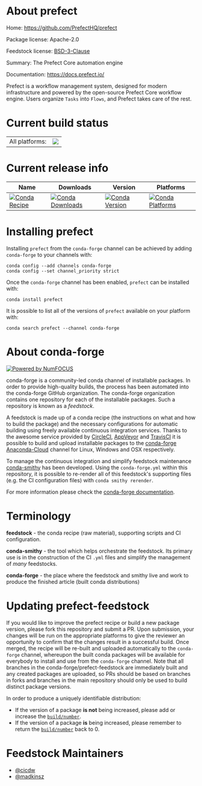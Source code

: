 About prefect
=============

Home: https://github.com/PrefectHQ/prefect

Package license: Apache-2.0

Feedstock license: [BSD-3-Clause](https://github.com/conda-forge/prefect-feedstock/blob/master/LICENSE.txt)

Summary: The Prefect Core automation engine 

Documentation: https://docs.prefect.io/

Prefect is a workflow management system, designed for modern infrastructure
and powered by the open-source Prefect Core workflow engine.
Users organize `Tasks` into `Flows`, and Prefect takes care of the rest.


Current build status
====================


<table><tr><td>All platforms:</td>
    <td>
      <a href="https://dev.azure.com/conda-forge/feedstock-builds/_build/latest?definitionId=6443&branchName=master">
        <img src="https://dev.azure.com/conda-forge/feedstock-builds/_apis/build/status/prefect-feedstock?branchName=master">
      </a>
    </td>
  </tr>
</table>

Current release info
====================

| Name | Downloads | Version | Platforms |
| --- | --- | --- | --- |
| [![Conda Recipe](https://img.shields.io/badge/recipe-prefect-green.svg)](https://anaconda.org/conda-forge/prefect) | [![Conda Downloads](https://img.shields.io/conda/dn/conda-forge/prefect.svg)](https://anaconda.org/conda-forge/prefect) | [![Conda Version](https://img.shields.io/conda/vn/conda-forge/prefect.svg)](https://anaconda.org/conda-forge/prefect) | [![Conda Platforms](https://img.shields.io/conda/pn/conda-forge/prefect.svg)](https://anaconda.org/conda-forge/prefect) |

Installing prefect
==================

Installing `prefect` from the `conda-forge` channel can be achieved by adding `conda-forge` to your channels with:

```
conda config --add channels conda-forge
conda config --set channel_priority strict
```

Once the `conda-forge` channel has been enabled, `prefect` can be installed with:

```
conda install prefect
```

It is possible to list all of the versions of `prefect` available on your platform with:

```
conda search prefect --channel conda-forge
```


About conda-forge
=================

[![Powered by
NumFOCUS](https://img.shields.io/badge/powered%20by-NumFOCUS-orange.svg?style=flat&colorA=E1523D&colorB=007D8A)](https://numfocus.org)

conda-forge is a community-led conda channel of installable packages.
In order to provide high-quality builds, the process has been automated into the
conda-forge GitHub organization. The conda-forge organization contains one repository
for each of the installable packages. Such a repository is known as a *feedstock*.

A feedstock is made up of a conda recipe (the instructions on what and how to build
the package) and the necessary configurations for automatic building using freely
available continuous integration services. Thanks to the awesome service provided by
[CircleCI](https://circleci.com/), [AppVeyor](https://www.appveyor.com/)
and [TravisCI](https://travis-ci.com/) it is possible to build and upload installable
packages to the [conda-forge](https://anaconda.org/conda-forge)
[Anaconda-Cloud](https://anaconda.org/) channel for Linux, Windows and OSX respectively.

To manage the continuous integration and simplify feedstock maintenance
[conda-smithy](https://github.com/conda-forge/conda-smithy) has been developed.
Using the ``conda-forge.yml`` within this repository, it is possible to re-render all of
this feedstock's supporting files (e.g. the CI configuration files) with ``conda smithy rerender``.

For more information please check the [conda-forge documentation](https://conda-forge.org/docs/).

Terminology
===========

**feedstock** - the conda recipe (raw material), supporting scripts and CI configuration.

**conda-smithy** - the tool which helps orchestrate the feedstock.
                   Its primary use is in the construction of the CI ``.yml`` files
                   and simplify the management of *many* feedstocks.

**conda-forge** - the place where the feedstock and smithy live and work to
                  produce the finished article (built conda distributions)


Updating prefect-feedstock
==========================

If you would like to improve the prefect recipe or build a new
package version, please fork this repository and submit a PR. Upon submission,
your changes will be run on the appropriate platforms to give the reviewer an
opportunity to confirm that the changes result in a successful build. Once
merged, the recipe will be re-built and uploaded automatically to the
`conda-forge` channel, whereupon the built conda packages will be available for
everybody to install and use from the `conda-forge` channel.
Note that all branches in the conda-forge/prefect-feedstock are
immediately built and any created packages are uploaded, so PRs should be based
on branches in forks and branches in the main repository should only be used to
build distinct package versions.

In order to produce a uniquely identifiable distribution:
 * If the version of a package **is not** being increased, please add or increase
   the [``build/number``](https://docs.conda.io/projects/conda-build/en/latest/resources/define-metadata.html#build-number-and-string).
 * If the version of a package **is** being increased, please remember to return
   the [``build/number``](https://docs.conda.io/projects/conda-build/en/latest/resources/define-metadata.html#build-number-and-string)
   back to 0.

Feedstock Maintainers
=====================

* [@cicdw](https://github.com/cicdw/)
* [@madkinsz](https://github.com/madkinsz/)

